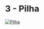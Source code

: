 # 3 - Pilha


[![Pilha](https://img.youtube.com/vi/mTaHoyjehq0/0.jpg)](https://www.youtube.com/watch?v=mTaHoyjehq0)
